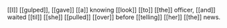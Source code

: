 [[I]] [[gulped]], [[gave]] [[a]] knowing [[look]] [[to]] [[the]] officer, [[and]] waited [[til]] [[she]] [[pulled]] [[over]] before [[telling]] [[her]] [[the]] news.